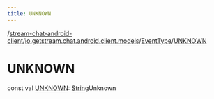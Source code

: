 ```yaml
---
title: UNKNOWN
---
```

/[stream-chat-android-client](../../index.md)/[io.getstream.chat.android.client.models](../index.md)/[EventType](index.md)/[UNKNOWN](UNKNOWN.md)  
  
  
  
# UNKNOWN  
const val [UNKNOWN](UNKNOWN.md): [String](https://kotlinlang.org/api/latest/jvm/stdlib/kotlin/-string/index.html)Unknown
